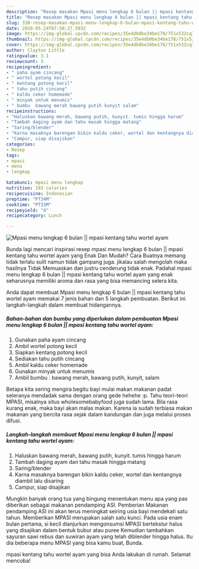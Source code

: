 ```yaml
---
description: "Resep masakan Mpasi menu lengkap 6 bulan || mpasi kentang tahu wortel ayam | Resep Bumbu Mpasi menu lengkap 6 bulan || mpasi kentang tahu wortel ayam Yang Paling Enak"
title: "Resep masakan Mpasi menu lengkap 6 bulan || mpasi kentang tahu wortel ayam | Resep Bumbu Mpasi menu lengkap 6 bulan || mpasi kentang tahu wortel ayam Yang Paling Enak"
slug: 330-resep-masakan-mpasi-menu-lengkap-6-bulan-mpasi-kentang-tahu-wortel-ayam-resep-bumbu-mpasi-menu-lengkap-6-bulan-mpasi-kentang-tahu-wortel-ayam-yang-paling-enak
date: 2020-05-24T07:50:27.593Z
image: https://img-global.cpcdn.com/recipes/35e4db0be34be178/751x532cq70/mpasi-menu-lengkap-6-bulan-mpasi-kentang-tahu-wortel-ayam-foto-resep-utama.jpg
thumbnail: https://img-global.cpcdn.com/recipes/35e4db0be34be178/751x532cq70/mpasi-menu-lengkap-6-bulan-mpasi-kentang-tahu-wortel-ayam-foto-resep-utama.jpg
cover: https://img-global.cpcdn.com/recipes/35e4db0be34be178/751x532cq70/mpasi-menu-lengkap-6-bulan-mpasi-kentang-tahu-wortel-ayam-foto-resep-utama.jpg
author: Clayton Little
ratingvalue: 3.1
reviewcount: 3
recipeingredient:
- " paha ayam cincang"
- " wortel potong kecil"
- " kentang potong kecil"
- " tahu putih cincang"
- " kaldu ceker homemade"
- " minyak untuk menumis"
- " bumbu  bawang merah bawang putih kunyit salam"
recipeinstructions:
- "Haluskan bawang merah, bawang putih, kunyit. tumis hingga harum"
- "Tambah daging ayam dan tahu masak hingga matang"
- "Saring/blender"
- "Karna masaknya barengan bikin kaldu ceker, wortel dan kentangnya diambil lalu disaring"
- "Campur, siap disajikan"
categories:
- Resep
tags:
- mpasi
- menu
- lengkap

katakunci: mpasi menu lengkap 
nutrition: 193 calories
recipecuisine: Indonesian
preptime: "PT34M"
cooktime: "PT33M"
recipeyield: "4"
recipecategory: Lunch

---
```



![Mpasi menu lengkap 6 bulan || mpasi kentang tahu wortel ayam](https://img-global.cpcdn.com/recipes/35e4db0be34be178/751x532cq70/mpasi-menu-lengkap-6-bulan-mpasi-kentang-tahu-wortel-ayam-foto-resep-utama.jpg)

Bunda lagi mencari inspirasi resep mpasi menu lengkap 6 bulan || mpasi kentang tahu wortel ayam yang Enak Dan Mudah? Cara Buatnya memang tidak terlalu sulit namun tidak gampang juga. jikalau salah mengolah maka hasilnya Tidak Memuaskan dan justru cenderung tidak enak. Padahal mpasi menu lengkap 6 bulan || mpasi kentang tahu wortel ayam yang enak seharusnya memiliki aroma dan rasa yang bisa memancing selera kita.


 Anda dapat membuat Mpasi menu lengkap 6 bulan || mpasi kentang tahu wortel ayam memakai 7 jenis bahan dan 5 langkah pembuatan. Berikut ini langkah-langkah dalam membuat hidangannya.

<!--inarticleads1-->

##### Bahan-bahan dan bumbu yang diperlukan dalam pembuatan Mpasi menu lengkap 6 bulan || mpasi kentang tahu wortel ayam:

1. Gunakan  paha ayam cincang
1. Ambil  wortel potong kecil
1. Siapkan  kentang potong kecil
1. Sediakan  tahu putih cincang
1. Ambil  kaldu ceker homemade
1. Gunakan  minyak untuk menumis
1. Ambil  bumbu : bawang merah, bawang putih, kunyit, salam


Betapa kita sering mengira begitu bayi mulai makan makanan padat seleranya mendadak sama dengan orang gede hehehe :p. Tahu teori-teori MPASI, misalnya situs wholesomebabyfood juga sudah lama. Bila rasa kurang enak, maka bayi akan malas makan. Karena ia sudah terbiasa makan makanan yang bercita rasa sejak dalam kandungan dan juga melalui proses difusi. 

<!--inarticleads2-->

##### Langkah-langkah membuat Mpasi menu lengkap 6 bulan || mpasi kentang tahu wortel ayam:

1. Haluskan bawang merah, bawang putih, kunyit. tumis hingga harum
1. Tambah daging ayam dan tahu masak hingga matang
1. Saring/blender
1. Karna masaknya barengan bikin kaldu ceker, wortel dan kentangnya diambil lalu disaring
1. Campur, siap disajikan


Mungkin banyak orang tua yang bingung menentukan menu apa yang pas diberikan sebagai makanan pendamping ASI. Pemberian Makanan pendamping ASI ini akan terus meningkat seiring usia bayi mendekati satu tahun. Memberikan MPASI merupakan salah satu kunci. Pada usia enam bulan pertama, si kecil dianjurkan mengonsumsi MPASI bertekstur halus yang disajikan dalam bentuk bubur atau puree Kemudian tambahkan sayuran sawi rebus dan suwiran ayam yang telah diblender hingga halus. Itu dia beberapa menu MPASI yang bisa kamu buat, Bunda. 

 mpasi kentang tahu wortel ayam yang bisa Anda lakukan di rumah. Selamat mencoba!
